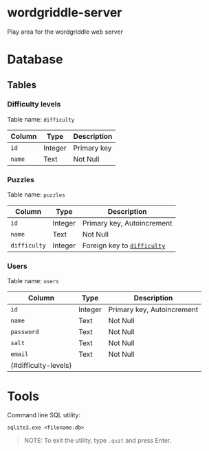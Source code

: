 # wordgriddle-server
Play area for the wordgriddle web server

# Database
## Tables
### Difficulty levels
Table name: ```difficulty```

| Column | Type | Description |
| ------ | ---- | ----------- |
| ```id``` | Integer | Primary key |
| ```name``` | Text | Not Null |

### Puzzles
Table name: ```puzzles```

| Column | Type | Description |
| ------ | ---- | ----------- |
| ```id``` | Integer | Primary key, Autoincrement |
| ```name``` | Text | Not Null |
| ```difficulty``` | Integer | Foreign key to [```difficulty```](#difficulty-levels) |


### Users
Table name: ```users```

| Column | Type | Description |
| ------ | ---- | ----------- |
| ```id``` | Integer | Primary key, Autoincrement |
| ```name``` | Text | Not Null |
| ```password``` | Text | Not Null |
| ```salt``` | Text | Not Null |
| ```email``` | Text | Not Null |
(#difficulty-levels) |

###  

# Tools
Command line SQL utility:
```shell
sqlite3.exe <filename.db>
```
> NOTE: To exit the utility, type ```.quit``` and press Enter.
